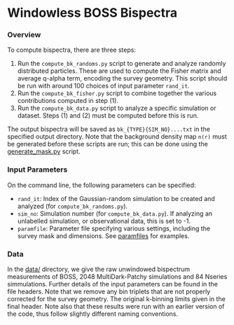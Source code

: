 # Windowless BOSS Bispectra

### Overview

To compute bispectra, there are three steps:
1. Run the ```compute_bk_randoms.py``` script to generate and analyze randomly distributed particles. These are used to compute the Fisher matrix and average q-alpha term, encoding the survey geometry. This script should be run with around 100 choices of input parameter ```rand_it```.
2. Run the ```compute_bk_fisher.py``` script to combine together the various contributions computed in step (1).
3. Run the ```compute_bk_data.py``` script to analyze a specific simulation or dataset. Steps (1) and (2) must be computed before this is run.

The output bispectra will be saved as ```bk_{TYPE}{SIM_NO}....txt``` in the specified output directory. Note that the background density map ```n(r)``` must be generated before these scripts are run; this can be done using the [generate_mask.py](../generate_mask.py) script.

### Input Parameters
On the command line, the following parameters can be specified:
- ```rand_it```: Index of the Gaussian-random simulation to be created and analyzed (for ```compute_bk_randoms.py```).
- ```sim_no```: Simulation number (for ```compute_bk_data.py```). If analyzing an unlabelled simulation, or observational data, this is set to -1.
- ```paramfile```: Parameter file specifying various settings, including the survey mask and dimensions. See [paramfiles](../paramfiles) for examples.

### Data

In the [data/](data) directory, we give the raw unwindowed bispectrum measurements of BOSS, 2048 MultiDark-Patchy simulations and 84 Nseries simmulations. Further details of the input parameters can be found in the file headers. Note that we remove any bin triplets that are not properly corrected for the survey geometry. The original k-binning limits given in the final header. Note also that these results were run with an earlier version of the code, thus follow slightly different naming conventions.
